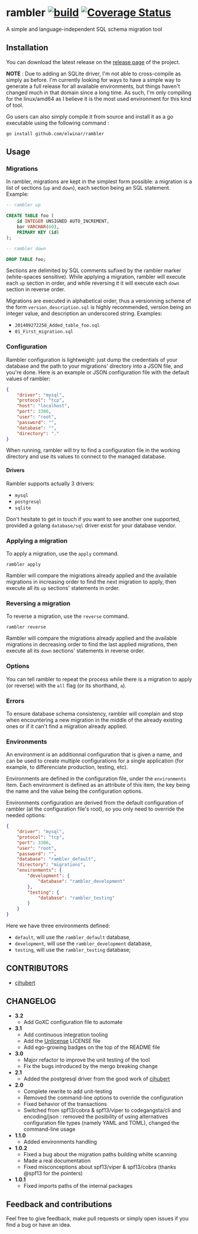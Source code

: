 # rambler [![build](https://app.wercker.com/status/b645428b6f548288d71d3ba83cc1a783/s/master "wercker status")](https://app.wercker.com/project/bykey/b645428b6f548288d71d3ba83cc1a783) [![Coverage Status](https://coveralls.io/repos/elwinar/rambler/badge.svg?branch=master&service=github)](https://coveralls.io/github/elwinar/rambler?branch=master)

A simple and language-independent SQL schema migration tool

## Installation

You can download the latest release on the [release page](https://github.com/elwinar/rambler/releases) of the project.

**NOTE** : Due to adding an SQLite driver, I'm not able to cross-compile as simply as before.
I'm currently looking for ways to have a simple way to generate a full release for all available environments, but things haven't changed much in that domain since a long time.
As such, I'm only compiling for the linux/amd64 as I believe it is the most used environment for this kind of tool.

Go users can also simply compile it from source and install it as a go executable using the following command :

```
go install github.com/elwinar/rambler
```

## Usage

### Migrations

In rambler, migrations are kept in the simplest form possible: a migration is a list of sections (`up` and `down`), each section being an SQL statement. Example:

```sql
-- rambler up

CREATE TABLE foo (
	id INTEGER UNSIGNED AUTO_INCREMENT,
	bar VARCHAR(60),
	PRIMARY KEY (id)
);

-- rambler down

DROP TABLE foo;
```

Sections are delimited by SQL comments sufixed by the rambler marker (white-spaces sensitive). While applying a migration, rambler will execute each `up` section in order, and while reversing it it will execute each `down` section in reverse order.

Migrations are executed in alphabetical order, thus a versionning scheme of the form `version_description.sql` is highly recommended, version being an integer value, and description an underscored string. Examples:

* `201409272258_Added_table_foo.sql`
* `01_First_migration.sql`

### Configuration

Rambler configuration is lightweight: just dump the credentials of your database and the path to your migrations' directory into a JSON file, and you're done. Here is an example or JSON configuration file with the default values of rambler:

```json
{
	"driver": "mysql",
	"protocol": "tcp",
	"host": "localhost",
	"port": 3306,
	"user": "root",
	"password": "",
	"database": "",
	"directory": "."
}
```

When running, rambler will try to find a configuration file in the working directory and use its values to connect to the managed database.

#### Drivers

Rambler supports actually 3 drivers:

- `mysql`
- `postgresql`
- `sqlite`

Don't hesitate to get in touch if you want to see another one supported, provided a golang `database/sql` driver exist for your database vendor.

### Applying a migration

To apply a migration, use the `apply` command.

```
rambler apply
```

Rambler will compare the migrations already applied and the available migrations in increasing order to find the next migration to apply, then execute all its `up` sections' statements in order. 

### Reversing a migration

To reverse a migration, use the `reverse` command.

```
rambler reverse
```

Rambler will compare the migrations already applied and the available migrations in decreasing order to find the last applied migrations, then execute all its `down` sections' statements in reverse order.

### Options

You can tell rambler to repeat the process while there is a migration to apply (or reverse) with the `all` flag (or its shorthand, `a`).

### Errors

To ensure database schema consistency, rambler will complain and stop when encountering a new migration in the middle of the already existing ones or if it can't find a migration already applied.

### Environments

An environment is an additionnal configuration that is given a name, and can be used to create multiple configurations for a single application (for example, to differenciate production, testing, etc).

Environments are defined in the configuration file, under the `environments` item.
Each environment is defined as an attribute of this item, the key being the name and the value being the configuration options.

Environments configuration are derived from the default configuration of rambler (at the configuration file's root), so you only need to override the needed options:

```json
{
	"driver": "mysql",
	"protocol": "tcp",
	"port": 3306,
	"user": "root",
	"password": "",
	"database": "rambler_default",
	"directory": "migrations",
	"environments": {
		"development": {
			"database": "rambler_development"
		},
		"testing": {
			"database": "rambler_testing"
		}
	}
}
```

Here we have three environments defined:
- `default`, will use the `rambler_default` database,
- `development`, will use the `rambler_development` database,
- `testing`, will use the `rambler_testing` database;

## CONTRIBUTORS

- [cjhubert](https://github.com/cjhubert)

## CHANGELOG

- **3.2**
	- Add GoXC configuration file to automate
- **3.1**
	- Add continuous integration tooling
	- Add the [Unlicense](http://unlicense.org/) LICENSE file
	- Add ego-growing badges on the top of the README file
- **3.0**
	- Major refactor to improve the unit testing of the tool
	- Fix the bugs introduced by the mergo breaking change
- **2.1**
	- Added the postgresql driver from the good work of [cjhubert](https://github.com/cjhubert)
- **2.0**
	- Complete rewrite to add unit-testing
	- Removed the command-line options to override the configuration
	- Fixed behavior of the transactions
	- Switched from spf13/cobra & spf13/viper to codegangsta/cli and encoding/json : removed the posibility of using alternatives configuration file types (namely YAML and TOML), changed the command-line usage
- **1.1.0**
	- Added environments handling
- **1.0.2**
	- Fixed a bug about the migration paths building whilte scanning
	- Made a real documentation
	- Fixed misconceptions about spf13/viper & spf13/cobra (thanks @spf13 for the pointers)
- **1.0.1**
	- Fixed imports paths of the internal packages

## Feedback and contributions

Feel free to give feedback, make pull requests or simply open issues if you find a bug or have an idea.
